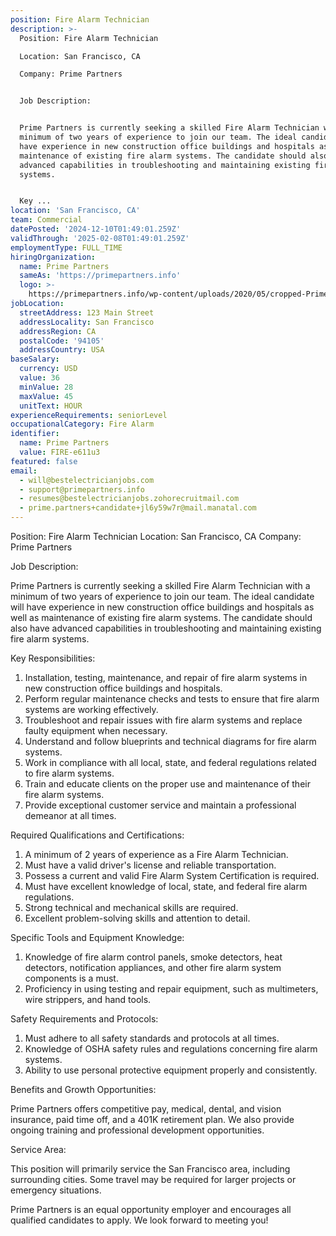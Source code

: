 ```yaml
---
position: Fire Alarm Technician
description: >-
  Position: Fire Alarm Technician

  Location: San Francisco, CA

  Company: Prime Partners


  Job Description:


  Prime Partners is currently seeking a skilled Fire Alarm Technician with a
  minimum of two years of experience to join our team. The ideal candidate will
  have experience in new construction office buildings and hospitals as well as
  maintenance of existing fire alarm systems. The candidate should also have
  advanced capabilities in troubleshooting and maintaining existing fire alarm
  systems.


  Key ...
location: 'San Francisco, CA'
team: Commercial
datePosted: '2024-12-10T01:49:01.259Z'
validThrough: '2025-02-08T01:49:01.259Z'
employmentType: FULL_TIME
hiringOrganization:
  name: Prime Partners
  sameAs: 'https://primepartners.info'
  logo: >-
    https://primepartners.info/wp-content/uploads/2020/05/cropped-Prime-Partners-Logo-NO-BG-1-1.png
jobLocation:
  streetAddress: 123 Main Street
  addressLocality: San Francisco
  addressRegion: CA
  postalCode: '94105'
  addressCountry: USA
baseSalary:
  currency: USD
  value: 36
  minValue: 28
  maxValue: 45
  unitText: HOUR
experienceRequirements: seniorLevel
occupationalCategory: Fire Alarm
identifier:
  name: Prime Partners
  value: FIRE-e611u3
featured: false
email:
  - will@bestelectricianjobs.com
  - support@primepartners.info
  - resumes@bestelectricianjobs.zohorecruitmail.com
  - prime.partners+candidate+jl6y59w7r@mail.manatal.com
---
```




Position: Fire Alarm Technician
Location: San Francisco, CA
Company: Prime Partners

Job Description:

Prime Partners is currently seeking a skilled Fire Alarm Technician with a minimum of two years of experience to join our team. The ideal candidate will have experience in new construction office buildings and hospitals as well as maintenance of existing fire alarm systems. The candidate should also have advanced capabilities in troubleshooting and maintaining existing fire alarm systems.

Key Responsibilities:

1. Installation, testing, maintenance, and repair of fire alarm systems in new construction office buildings and hospitals.
2. Perform regular maintenance checks and tests to ensure that fire alarm systems are working effectively.
3. Troubleshoot and repair issues with fire alarm systems and replace faulty equipment when necessary.
4. Understand and follow blueprints and technical diagrams for fire alarm systems.
5. Work in compliance with all local, state, and federal regulations related to fire alarm systems.
6. Train and educate clients on the proper use and maintenance of their fire alarm systems.
7. Provide exceptional customer service and maintain a professional demeanor at all times.

Required Qualifications and Certifications:

1. A minimum of 2 years of experience as a Fire Alarm Technician.
2. Must have a valid driver's license and reliable transportation.
3. Possess a current and valid Fire Alarm System Certification is required.
4. Must have excellent knowledge of local, state, and federal fire alarm regulations.
5. Strong technical and mechanical skills are required.
6. Excellent problem-solving skills and attention to detail.

Specific Tools and Equipment Knowledge:

1. Knowledge of fire alarm control panels, smoke detectors, heat detectors, notification appliances, and other fire alarm system components is a must.
2. Proficiency in using testing and repair equipment, such as multimeters, wire strippers, and hand tools.

Safety Requirements and Protocols:

1. Must adhere to all safety standards and protocols at all times.
2. Knowledge of OSHA safety rules and regulations concerning fire alarm systems.
3. Ability to use personal protective equipment properly and consistently.

Benefits and Growth Opportunities:

Prime Partners offers competitive pay, medical, dental, and vision insurance, paid time off, and a 401K retirement plan. We also provide ongoing training and professional development opportunities.

Service Area:

This position will primarily service the San Francisco area, including surrounding cities. Some travel may be required for larger projects or emergency situations.

Prime Partners is an equal opportunity employer and encourages all qualified candidates to apply. We look forward to meeting you!